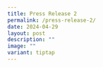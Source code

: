 ```yaml
---
title: Press Release 2
permalink: /press-release-2/
date: 2024-04-29
layout: post
description: ""
image: ""
variant: tiptap
---
```

